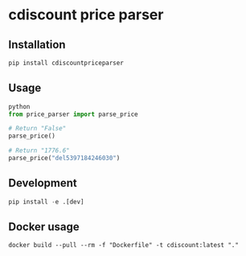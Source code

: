 # cdiscount price parser

## Installation
```python
pip install cdiscountpriceparser
```

## Usage
```python
python
from price_parser import parse_price

# Return "False"
parse_price()

# Return "1776.6"
parse_price("del5397184246030")
```

## Development
```python
pip install -e .[dev]
```

## Docker usage
```
docker build --pull --rm -f "Dockerfile" -t cdiscount:latest "."
```

